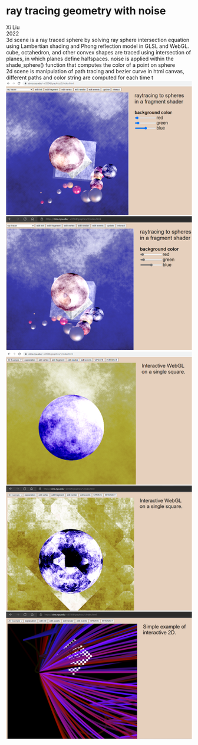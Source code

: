 # ray tracing geometry with noise
Xi Liu</br>
2022</br>
3d scene is a ray traced sphere by solving ray sphere intersection equation using Lambertian shading and Phong reflection model in GLSL and WebGL. cube, octahedron, and other convex shapes are traced using intersection of planes, in which planes define halfspaces. noise is applied within the shade_sphere() function that computes the color of a point on sphere</br>
2d scene is manipulation of path tracing and bezier curve in html canvas, different paths and color string are computed for each time t</br>
![10.2](imgs/10.2.png)
![10.2.2](imgs/10.2.2.png)
![3d](imgs/0.png)
![3d version 2](imgs/3d.2.png)
![2d](imgs/2d.png)
